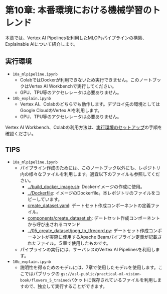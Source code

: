 # 第10章: 本番環境における機械学習のトレンド
本章では、Vertex AI Pipelinesを利用したMLOPsパイプラインの構築、Explainable AIについて紹介します。

## 実行環境
- `10a_mlpipeline.ipynb`
  - ColabではDockerが利用できないため実行できません。このノートブックはVertex AI Workbenchで実行してください。
  - GPU、TPU等のアクセレレータは必要ありません。
- `10b_explain.ipynb`
  - Vertex AI、Colabのどちらでも動作します。デプロイ先の環境としてはGoogle CloudのVertex AIを利用します。
  - GPU、TPU等のアクセレレータは必要ありません。

Vertex AI Workbench、Colabの利用方法は、[実行環境のセットアップ](https://github.com/takumiohym/practical-ml-vision-book-ja/tree/main/environment_setup)の手順を確認ください。


## TIPS
- `10a_mlpipeline.ipynb`
  - パイプライン作成のためには、このノートブック以外にも、レポジトリ内の様々なファイルを利用します。適宜以下のファイルも参照してください。
    - [../build_docker_image.sh](https://github.com/takumiohym/practical-ml-vision-book-ja/blob/main/build_docker_image.sh): Dockerイメージの作成に使用。
    - [../Dockerfile](https://github.com/takumiohym/practical-ml-vision-book-ja/blob/main/Dockerfile): イメージのDockerfile。本レポジトリのファイルをコピーしています。
    - [create_dataset.yaml](https://github.com/takumiohym/practical-ml-vision-book-ja/blob/main/10_mlops/components/create_dataset.yaml): デートセット作成コンポーネントの定義ファイル。
    - [components/create_dataset.sh](https://github.com/takumiohym/practical-ml-vision-book-ja/blob/main/10_mlops/components/create_dataset.sh): デートセット作成コンポーネントから呼び出されるコマンド
    - [../05_create_dataset/jpeg_to_tfrecord.py](https://github.com/takumiohym/practical-ml-vision-book-ja/blob/main/05_create_dataset/jpeg_to_tfrecord.py): デートセット作成コンポーネントが実際に使用するApache Beamパイプライン定義が記載されたファイル。５章で使用したものです。
  - パイプラインの実行には、サーバレスのVertex AI Pipelinesを利用します。
- `10b_explain.ipynb`
  - 説明性を得るためのモデルには、7章で使用したモデルを使用します。ここではパブリックの `gs://asl-public/practical-ml-vision-book/flowers_5_trained`バケットに保存されているファイルを利用しますので、独立して実行することができます。

